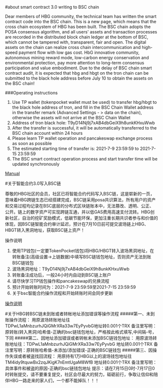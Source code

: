 #about smart contract 3.0 writing to BSC chain

Dear members of HBG community, the technical team has written the smart contract code into the BSC chain. This is a new page, which means that the cross chain ecosystem of HBG has been built. The BSC chain adopts the POSA consensus algorithm, and all users' assets and transaction processes are recorded in the distributed block chain ledger at the bottom of BSC, which cannot be tampered with, transparent, fair and open. The digital assets on the chain can realize cross chain intercommunication and high-speed payment flow with low gas cost. HbG innovative community, autonomous mining reward mode, low-carbon energy conservation and environmental protection, pay more attention to long-term consensus participation and value embodiment. Due to the delay of BSC chain smart contract audit, it is expected that hbg and hbgt on the tron chain can be submitted to the black hole address before July 10 to obtain the assets on the BSC chain!

###Operating instructions
1. Use TP wallet (tokenpocket wallet must be used) to transfer hbg/hbgt to the black hole address of tron, and fill in the BSC Chain Wallet address in the transfer remark (Advanced Settings - > data on the chain), otherwise the assets will not arrive at the BSC Chain Wallet
2. Address of tron black hole: T9yD14Nj9j7xAB4dbGeiX9h8unkKHxuWwb
3. After the transfer is successful, it will be automatically transferred to the BSC chain account within 24 hours
4. Please learn TP wallet operation and pancakeswap exchange process as soon as possible
5. The estimated starting time of transfer is: 2021-7-9 23:59:59 to 2021-7-15 23:59:59
6. The BSC smart contract operation process and start transfer time will be updated synchronously

[Manual](https://github.com/hbg1788/bsc_smartcontract/blob/main/manual_en.md "Manual")

#关于智能合约3.0写入BSC链

尊敬的HBG社区的会员，社区已将智能合约代码写入BSC链，这是崭新的一页，意味着HBG跨链生态已经搭建完成，BSC链采用posa共识算法，所有用户的资产和交易过程均记录在BSC底层的分布式区块链账本中，无法篡改、透明、公正、公开。链上的数字资产可实现跨链互通，并以低GAS费用高速支付流转。HBG创新社区，自治的挖矿奖励模式，低碳节能环保，更加注重长期共识者参与和价值的体现，因BSC链智能合约审计延迟，预计在7月10日前可提交波场链上HBG、HBGT转入黑洞地址，获取BSC链上资产！ 

操作说明
1. 使用TP钱包(一定要TokenPocket钱包)将HBG/HBGT转入波场黑洞地址，在转账备注(高级设置->上链数据)中填写BSC链钱包地址，否则资产无法到账BSC链钱包
2. 波场黑洞地址：T9yD14Nj9j7xAB4dbGeiX9h8unkKHxuWwb
3. 转账备注成功后，一般24小时内自动到BSC链上账户
4. 请尽快学习TP钱包操作和pancakeswap的兑换流程
5. 预计开始转账时间为：2021-7-9 23:59:59至2021-7-15 23:59:59
6. 关于bsc智能合约操作流程和开始转账时间会同步更新

[操作说明](https://github.com/hbg1788/bsc_smartcontract/blob/main/manual_cn.md "操作说明")

#关于HBG转BSC链未到账或者转帐地址添加错误等操作流程
#####第一、未到账操作流程：
用原波场转账地址往TDPwL1aMnbzurhJQiGMrXRa33w7EyPyvbG地址转0.001个TRX
备注里写明：原转账(转入黑洞)哈希值-正确的bsc链钱包地址，严格按此格式填写,中间隔-号，下同
#####第二、因地址添加错误或者转帐未添加BSC链钱包地址：
用原波场转账地址往：TDPwL1aMnbzurhJQiGMrXRa33w7EyPyvbG
地址转0.001个TRX
备注里写明：原转账哈希值-未添加/添加错误-正确的BSC链钱包
#####第三、因操作失误或者被盗找回流程：
用原持有1万HBG以上的波场钱包地址往
TM4idy9tquwBx2zqJKigK7nEmtUgaM8WfB
地址转0.001个TRX
备注里写明：具体事件和被盗的原因-正确的bsc链钱包地址
提示：请在7月15日0时-7月17日0时转账提交，请不要重复提交，社区会尽最大的努力，砥砺前行，争取让信仰和陪伴HBG一路走来的家人们，一个都不能掉队！！！
